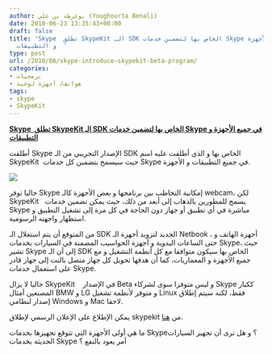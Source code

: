 ```yaml
---
author: يوغرطة بن علي (Youghourta Benali)
date: 2010-06-23 13:35:43+00:00
draft: false
title: 'Skype  تطلق SkypeKit الـ SDK الخاص بها لتضمين خدمات Skype في جميع الأجهزة
  و التطبيقات  '
type: post
url: /2010/06/skype-introduce-skypekit-beta-program/
categories:
- برمجيات
- هواتف/ أجهزة لوحية
tags:
- skype
- SkypeKit
---
```


**[Skype  تطلق SkypeKit الـ SDK الخاص بها لتضمين خدمات Skype في جميع الأجهزة و التطبيقات](http://www.it-scoop.com/2010/06/Skype-introduce-SkypeKit-Beta-Program)**




أطلقت Skype الإصدار التجريبي من الـ SDK الخاص بها و الذي أطلقت عليه اسم SkypeKit  حيث سيسمح بتضمين كل خدمات Skype في جميع التطبيقات و الأجهزة.




[![](http://blogs.skype.com/devzone/2010/06/21/SkypeKit.png  )
](http://www.it-scoop.com/2010/06/Skype-introduce-SkypeKit-Beta-Program)







حاليا توفر Skype إمكانية التخاطب بين برنامجها و بعض الأجهزة كالـ webcam، لكن SkypeKit   يسمح للمطورين بالذهاب إلى أبعد من ذلك، حيث يمكن تضمين خدمات Skype مباشرة في أي تطبيق أو جهاز دون الحاجة في كل مرة إلى تشغيل التطبيق و استظهار واجهته الرسومية.


من المتوقع أن يتم استغلال الـ SDK الجديد لتزويد أجهزة الـ Netbook ، أجهزة الهاتف و حتى الساعات اليدوية و أجهزة الحواسيب المضمنة في السيارات بخدمات Skype، حيث تشير Skype إلى أن الـ SDK الخاص بها سيكون متوافقا مع كل أنظمة التشغيل و مع جميع الأجهزة و المعماريات، كما أن هدفها تحويل كل جهاز متصل بالنت إلى جهاز قادر على استعمال خدمات Skype.

حاليا لا يزال SkypeKit    في الإصدار Beta و ليس متوفرا سوى لشركاء Skype ككبار المصنعين أمثال BMW و LG و متوفر لأنظمة تشغيل Linux فقط، لكنه سيتم إطلاق إصدار لنظامي Windows و Mac لاحقا.

يمكن الإطلاع على الإعلان الرسمي لإطلاق skypekit من [هنا](http://blogs.skype.com/devzone/2010/06/skypekit_beta.html).

ما هي أولى الأجهزة التي تتوقع تجهيزها بخدمات Skype؟ و هل ترى أن تجهيز السيارات الحديثة بخدمات Skype أمر يعود بالنفع ؟
